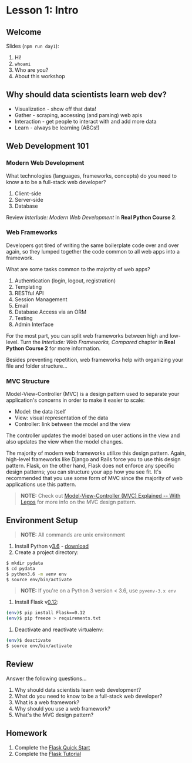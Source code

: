 # Lesson 1: Intro

## Welcome

Slides (`npm run day1`):

1. Hi!
1. `whoami`
1. Who are you?
1. About this workshop

## Why should data scientists learn web dev?

- Visualization - show off that data!
- Gather - scraping, accessing (and parsing) web apis
- Interaction - get people to interact with and add more data
- Learn - always be learning (ABCs!)

## Web Development 101

### Modern Web Development

What technologies (languages, frameworks, concepts) do you need to know a to be a full-stack web developer?

1. Client-side
1. Server-side
1. Database

Review *Interlude: Modern Web Development* in **Real Python Course 2**.

### Web Frameworks

Developers got tired of writing the same boilerplate code over and over again, so they lumped together the code common to all web apps into a framework.

What are some tasks common to the majority of web apps?

1. Authentication (login, logout, registration)
1. Templating
1. RESTful API
1. Session Management
1. Email
1. Database Access via an ORM
1. Testing
1. Admin Interface

For the most part, you can split web frameworks between high and low-level. Turn the *Interlude: Web Frameworks, Compared* chapter in **Real Python Course 2** for more information.

Besides preventing repetition, web frameworks help with organizing your file and folder structure...

### MVC Structure

Model-View-Controller (MVC) is a design pattern used to separate your application's concerns in order to make it easier to scale:

- Model: the data itself
- View: visual representation of the data
- Controller: link between the model and the view

The controller updates the model based on user actions in the view and also updates the view when the model changes.

The majority of modern web frameworks utilize this design pattern. Again, high-level frameworks like Django and Rails force you to use this design pattern. Flask, on the other hand, Flask does not enforce any specific design patterns; you can structure your app how you see fit. It's recommended that you use some form of MVC since the majority of web applications use this pattern.

> **NOTE:** Check out [Model-View-Controller (MVC) Explained -- With Legos](https://realpython.com/blog/python/the-model-view-controller-mvc-paradigm-summarized-with-legos/) for more info on the MVC design pattern.

## Environment Setup

> **NOTE:** All commands are unix environment

1. Install Python v[3.6](https://docs.python.org/3.6/whatsnew/3.6.html) - [download](https://www.python.org/downloads/)
1. Create a project directory:

  ```sh
  $ mkdir pydata
  $ cd pydata
  $ python3.6 -m venv env
  $ source env/bin/activate
  ```

  > **NOTE:** If you're on a Python 3 version < 3.6, use `pyvenv-3.x env`

1. Install Flask v[0.12](https://pypi.python.org/pypi/Flask/0.12):

  ```sh
  (env)$ pip install Flask==0.12
  (env)$ pip freeze > requirements.txt
  ```

1. Deactivate and reactivate virtualenv:

  ```sh
  (env)$ deactivate
  $ source env/bin/activate
  ```

## Review

Answer the following questions...

1. Why should data scientists learn web development?
1. What do you need to know to be a full-stack web developer?
1. What is a web framework?
1. Why should you use a web framework?
1. What's the MVC design pattern?

## Homework

1. Complete the [Flask Quick Start](http://flask.pocoo.org/docs/0.12/quickstart/)
1. Complete the [Flask Tutorial](http://flask.pocoo.org/docs/0.12/tutorial/)

